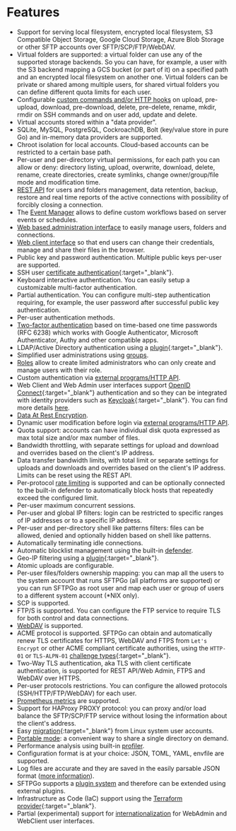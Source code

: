 # Features

- Support for serving local filesystem, encrypted local filesystem, S3 Compatible Object Storage, Google Cloud Storage, Azure Blob Storage or other SFTP accounts over SFTP/SCP/FTP/WebDAV.
- Virtual folders are supported: a virtual folder can use any of the supported storage backends. So you can have, for example, a user with the S3 backend mapping a GCS bucket (or part of it) on a specified path and an encrypted local filesystem on another one. Virtual folders can be private or shared among multiple users, for shared virtual folders you can define different quota limits for each user.
- Configurable [custom commands and/or HTTP hooks](custom-actions.md) on upload, pre-upload, download, pre-download, delete, pre-delete, rename, mkdir, rmdir on SSH commands and on user add, update and delete.
- Virtual accounts stored within a "data provider".
- SQLite, MySQL, PostgreSQL, CockroachDB, Bolt (key/value store in pure Go) and in-memory data providers are supported.
- Chroot isolation for local accounts. Cloud-based accounts can be restricted to a certain base path.
- Per-user and per-directory virtual permissions, for each path you can allow or deny: directory listing, upload, overwrite, download, delete, rename, create directories, create symlinks, change owner/group/file mode and modification time.
- [REST API](rest-api.md) for users and folders management, data retention, backup, restore and real time reports of the active connections with possibility of forcibly closing a connection.
- The [Event Manager](eventmanager.md) allows to define custom workflows based on server events or schedules.
- [Web based administration interface](web-interfaces.md#webadmin) to easily manage users, folders and connections.
- [Web client interface](web-interfaces.md#webclient) so that end users can change their credentials, manage and share their files in the browser.
- Public key and password authentication. Multiple public keys per-user are supported.
- SSH user [certificate authentication](https://cvsweb.openbsd.org/src/usr.bin/ssh/PROTOCOL.certkeys?rev=1.8){:target="_blank"}.
- Keyboard interactive authentication. You can easily setup a customizable multi-factor authentication.
- Partial authentication. You can configure multi-step authentication requiring, for example, the user password after successful public key authentication.
- Per-user authentication methods.
- [Two-factor authentication](tutorials/two-factor-authentication.md) based on time-based one time passwords (RFC 6238) which works with Google Authenticator, Microsoft Authenticator, Authy and other compatible apps.
- LDAP/Active Directory authentication using a [plugin](https://github.com/sftpgo/sftpgo-plugin-auth){:target="_blank"}.
- Simplified user administrations using [groups](groups.md).
- [Roles](roles.md) allow to create limited administrators who can only create and manage users with their role.
- Custom authentication via [external programs/HTTP API](external-auth.md).
- Web Client and Web Admin user interfaces support [OpenID Connect](https://openid.net/connect/){:target="_blank"} authentication and so they can be integrated with identity providers such as [Keycloak](https://www.keycloak.org/){:target="_blank"}. You can find more details [here](oidc.md).
- [Data At Rest Encryption](dare.md).
- Dynamic user modification before login via [external programs/HTTP API](dynamic-user-mod.md).
- Quota support: accounts can have individual disk quota expressed as max total size and/or max number of files.
- Bandwidth throttling, with separate settings for upload and download and overrides based on the client's IP address.
- Data transfer bandwidth limits, with total limit or separate settings for uploads and downloads and overrides based on the client's IP address. Limits can be reset using the REST API.
- Per-protocol [rate limiting](rate-limiting.md) is supported and can be optionally connected to the built-in defender to automatically block hosts that repeatedly exceed the configured limit.
- Per-user maximum concurrent sessions.
- Per-user and global IP filters: login can be restricted to specific ranges of IP addresses or to a specific IP address.
- Per-user and per-directory shell like patterns filters: files can be allowed, denied and optionally hidden based on shell like patterns.
- Automatically terminating idle connections.
- Automatic blocklist management using the built-in [defender](defender.md).
- Geo-IP filtering using a [plugin](https://github.com/sftpgo/sftpgo-plugin-geoipfilter){:target="_blank"}.
- Atomic uploads are configurable.
- Per-user files/folders ownership mapping: you can map all the users to the system account that runs SFTPGo (all platforms are supported) or you can run SFTPGo as root user and map each user or group of users to a different system account (\*NIX only).
- SCP is supported.
- FTP/S is supported. You can configure the FTP service to require TLS for both control and data connections.
- [WebDAV](webdav.md) is supported.
- ACME protocol is supported. SFTPGo can obtain and automatically renew TLS certificates for HTTPS, WebDAV and FTPS from `Let's Encrypt` or other ACME compliant certificate authorities, using the `HTTP-01` or `TLS-ALPN-01` [challenge types](https://letsencrypt.org/docs/challenge-types/){:target="_blank"}.
- Two-Way TLS authentication, aka TLS with client certificate authentication, is supported for REST API/Web Admin, FTPS and WebDAV over HTTPS.
- Per-user protocols restrictions. You can configure the allowed protocols (SSH/HTTP/FTP/WebDAV) for each user.
- [Prometheus metrics](metrics.md) are supported.
- Support for HAProxy PROXY protocol: you can proxy and/or load balance the SFTP/SCP/FTP service without losing the information about the client's address.
- Easy [migration](https://github.com/drakkan/sftpgo/tree/main/examples/convertusers){:target="_blank"} from Linux system user accounts.
- [Portable mode](cli.md#portable-mode): a convenient way to share a single directory on demand.
- Performance analysis using built-in [profiler](profiling.md).
- Configuration format is at your choice: JSON, TOML, YAML, envfile are supported.
- Log files are accurate and they are saved in the easily parsable JSON format ([more information](logs.md)).
- SFTPGo supports a [plugin system](plugins.md) and therefore can be extended using external plugins.
- Infrastructure as Code (IaC) support using the [Terraform provider](https://registry.terraform.io/providers/drakkan/sftpgo/latest){:target="_blank"}.
- Partial (experimental) support for [internationalization](web-interfaces.md#internationalization) for WebAdmin and WebClient user interfaces.
